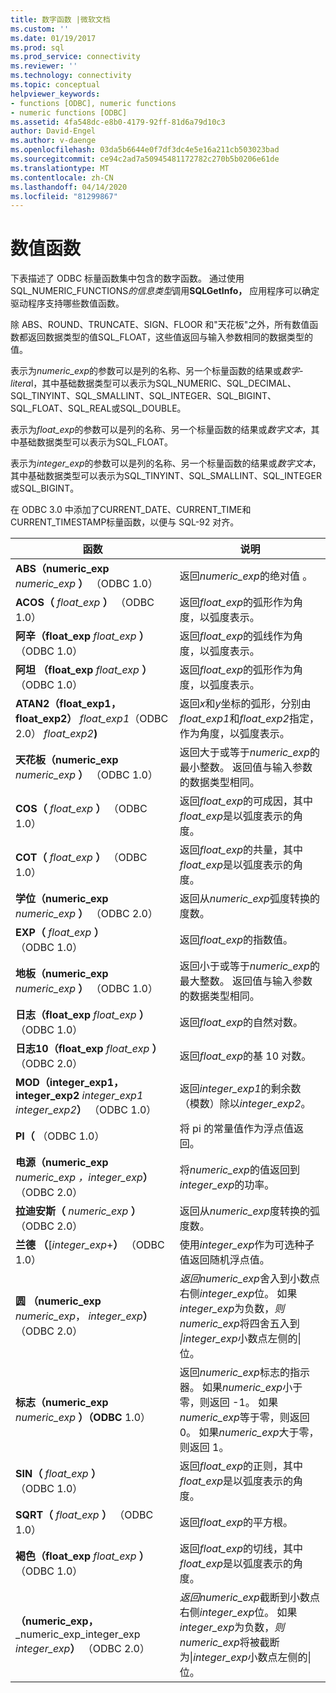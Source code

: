 ```yaml
---
title: 数字函数 |微软文档
ms.custom: ''
ms.date: 01/19/2017
ms.prod: sql
ms.prod_service: connectivity
ms.reviewer: ''
ms.technology: connectivity
ms.topic: conceptual
helpviewer_keywords:
- functions [ODBC], numeric functions
- numeric functions [ODBC]
ms.assetid: 4fa548dc-e8b0-4179-92ff-81d6a79d10c3
author: David-Engel
ms.author: v-daenge
ms.openlocfilehash: 03da5b6644e0f7df3dc4e5e16a211cb503023bad
ms.sourcegitcommit: ce94c2ad7a50945481172782c270b5b0206e61de
ms.translationtype: MT
ms.contentlocale: zh-CN
ms.lasthandoff: 04/14/2020
ms.locfileid: "81299867"
---
```

# <a name="numeric-functions"></a>数值函数
下表描述了 ODBC 标量函数集中包含的数字函数。 通过使用SQL_NUMERIC_FUNCTIONS*的信息类型*调用**SQLGetInfo，** 应用程序可以确定驱动程序支持哪些数值函数。  
  
 除 ABS、ROUND、TRUNCATE、SIGN、FLOOR 和"天花板"之外，所有数值函数都返回数据类型的值SQL_FLOAT，这些值返回与输入参数相同的数据类型的值。  
  
 表示为*numeric_exp*的参数可以是列的名称、另一个标量函数的结果或*数字-litera*l，其中基础数据类型可以表示为SQL_NUMERIC、SQL_DECIMAL、SQL_TINYINT、SQL_SMALLINT、SQL_INTEGER、SQL_BIGINT、SQL_FLOAT、SQL_REAL或SQL_DOUBLE。  
  
 表示为*float_exp*的参数可以是列的名称、另一个标量函数的结果或*数字文本*，其中基础数据类型可以表示为SQL_FLOAT。  
  
 表示为*integer_exp*的参数可以是列的名称、另一个标量函数的结果或*数字文本*，其中基础数据类型可以表示为SQL_TINYINT、SQL_SMALLINT、SQL_INTEGER或SQL_BIGINT。  
  
 在 ODBC 3.0 中添加了CURRENT_DATE、CURRENT_TIME和CURRENT_TIMESTAMP标量函数，以便与 SQL-92 对齐。  
  
|函数|说明|  
|--------------|-----------------|  
|**ABS（numeric_exp** _numeric_exp_ **）** （ODBC 1.0）|返回*numeric_exp*的绝对值 。|  
|**ACOS（** _float_exp_ **）** （ODBC 1.0）|返回*float_exp*的弧形作为角度，以弧度表示。|  
|**阿辛（float_exp** _float_exp_ **）** （ODBC 1.0）|返回*float_exp*的弧线作为角度，以弧度表示。|  
|**阿坦 （float_exp** _float_exp_ **）** （ODBC 1.0）|返回*float_exp*的弧形作为角度，以弧度表示。|  
|**ATAN2（float_exp1，float_exp2）** _float_exp1_（ODBC 2.0） _float_exp2_**)**|返回*x*和*y*坐标的弧形，分别由*float_exp1*和*float_exp2*指定，作为角度，以弧度表示。|  
|**天花板（numeric_exp** _numeric_exp_ **）** （ODBC 1.0）|返回大于或等于*numeric_exp*的最小整数。 返回值与输入参数的数据类型相同。|  
|**COS（** _float_exp_ **）** （ODBC 1.0）|返回*float_exp*的可成因，其中*float_exp*是以弧度表示的角度。|  
|**COT（** _float_exp_ **）** （ODBC 1.0）|返回*float_exp*的共量，其中*float_exp*是以弧度表示的角度。|  
|**学位（numeric_exp** _numeric_exp_ **）** （ODBC 2.0）|返回从*numeric_exp*弧度转换的度数。|  
|**EXP（** _float_exp_ **）** （ODBC 1.0）|返回*float_exp*的指数值。|  
|**地板（numeric_exp** _numeric_exp_ **）** （ODBC 1.0）|返回小于或等于*numeric_exp*的最大整数。 返回值与输入参数的数据类型相同。|  
|**日志（float_exp** _float_exp_ **）** （ODBC 1.0）|返回*float_exp*的自然对数。|  
|**日志10（float_exp** _float_exp_ **）** （ODBC 2.0）|返回*float_exp*的基 10 对数。|  
|**MOD（integer_exp1，integer_exp2** _integer_exp1_ _integer_exp2_**）** （ODBC 1.0）|返回*integer_exp1*的剩余数（模数）除以*integer_exp2*。|  
|**PI（** （ODBC 1.0）|将 pi 的常量值作为浮点值返回。|  
|**电源（numeric_exp** _numeric_exp_ _，integer_exp_**）** （ODBC 2.0）|将*numeric_exp*的值返回到*integer_exp*的功率。|  
|**拉迪安斯（** _numeric_exp_ **）** （ODBC 2.0）|返回从*numeric_exp*度转换的弧度数。|  
|**兰德 （**[*integer_exp*+**）** （ODBC 1.0）|使用*integer_exp*作为可选种子值返回随机浮点值。|  
|**圆 （numeric_exp** _numeric_exp_， _integer_exp_**）** （ODBC 2.0）|*返回numeric_exp*舍入到小数点右侧*integer_exp*位。 如果*integer_exp*为负数，*则numeric_exp*将四舍五入到 *&#124;integer_exp*小数点左侧的&#124;位。|  
|**标志（numeric_exp** _numeric_exp_ **）（ODBC** 1.0）|返回*numeric_exp*标志的指示器。 如果*numeric_exp*小于零，则返回 -1。 如果*numeric_exp*等于零，则返回 0。 如果*numeric_exp*大于零，则返回 1。|  
|**SIN（** _float_exp_ **）** （ODBC 1.0）|返回*float_exp*的正则，其中*float_exp*是以弧度表示的角度。|  
|**SQRT（** _float_exp_ **）** （ODBC 1.0）|返回*float_exp*的平方根。|  
|**褐色（float_exp** _float_exp_ **）** （ODBC 1.0）|返回*float_exp*的切线，其中*float_exp*是以弧度表示的角度。|  
|**（numeric_exp，** _numeric_exp_integer_exp _integer_exp_**）** （ODBC 2.0）|*返回numeric_exp*截断到小数点右侧*integer_exp*位。 如果*integer_exp*为负数，*则numeric_exp*将被截断为&#124;*integer_exp*小数点左侧的&#124;位。|
